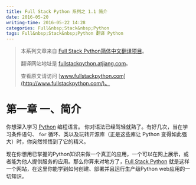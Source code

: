 ```yaml
---
title: Full Stack Python 系列之 1.1 简介
date: 2016-05-20
writing-time: 2016-05-22 14:28
categories: Full&nbsp;Stack&nbsp;Python
tags: Full&nbsp;Stack&nbsp;Python 翻译 Python
---
```


> 本系列文章来自 [Full Stack Python简体中文翻译项目](https://github.com/haiiiiiyun/fullstackpython.cn)。
>
> 翻译网站地址是 [fullstackpython.atjiang.com](http://fullstackpython.atjiang.com)。
>
> 查看原文请访问 [www.fullstackpython.com](http://www.fullstackpython.com/)。

# 第一章 一、简介

你想深入学习 [Python](http://www.python.org/) 编程语言。 你对语法已经驾轻就熟了。有好几次，当在学习条件语句、 `for` 循环、类以及玩转开源库（正是这些库让 Python 变得如此强大）时，你突然领悟到了它的精义。

现在你想用已掌握的Python知识来做一个真正的应用，一个可以在网上展示，或者能为他人提供服务的应用。那么你算来对地方了，[Full Stack Python](http:www.fullstackpython.com) 就是这样一个网站，在这里你能学到如何创建、部署并且运行生产级Python web应用的一切知识。
